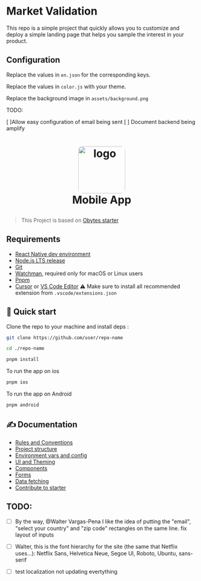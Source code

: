 # Market Validation

This repo is a simple project that quickly allows you to customize and deploy a simple landing page that helps you sample the interest in your product.

## Configuration

Replace the values in `en.json` for the corresponding keys.

Replace the values in `color.js` with your theme.

Replace the background image in `assets/background.png`

TODO:

[ ]Allow easy configuration of email being sent
[ ] Document backend being amplify

<h1 align="center">

<img alt="logo" src="./assets/icon.png" width="124px" style="border-radius:10px"/><br/>
Mobile App </h1>

> This Project is based on [Obytes starter](https://starter.obytes.com)

## Requirements

- [React Native dev environment ](https://reactnative.dev/docs/environment-setup)
- [Node.js LTS release](https://nodejs.org/en/)
- [Git](https://git-scm.com/)
- [Watchman](https://facebook.github.io/watchman/docs/install#buildinstall), required only for macOS or Linux users
- [Pnpm](https://pnpm.io/installation)
- [Cursor](https://www.cursor.com/) or [VS Code Editor](https://code.visualstudio.com/download) ⚠️ Make sure to install all recommended extension from `.vscode/extensions.json`

## 👋 Quick start

Clone the repo to your machine and install deps :

```sh
git clone https://github.com/user/repo-name

cd ./repo-name

pnpm install
```

To run the app on ios

```sh
pnpm ios
```

To run the app on Android

```sh
pnpm android
```

## ✍️ Documentation

- [Rules and Conventions](https://starter.obytes.com/getting-started/rules-and-conventions/)
- [Project structure](https://starter.obytes.com/getting-started/project-structure)
- [Environment vars and config](https://starter.obytes.com/getting-started/environment-vars-config)
- [UI and Theming](https://starter.obytes.com/ui-and-theme/ui-theming)
- [Components](https://starter.obytes.com/ui-and-theme/components)
- [Forms](https://starter.obytes.com/ui-and-theme/Forms)
- [Data fetching](https://starter.obytes.com/guides/data-fetching)
- [Contribute to starter](https://starter.obytes.com/how-to-contribute/)

## TODO:

- [ ] By the way, @Walter Vargas-Pena I like the idea of putting the "email", "select your country" and "zip code" rectangles on the same line. fix layout of inputs

- [ ] Walter, this is the font hierarchy for the site (the same that Netflix uses...):
      Netflix Sans, Helvetica Neue, Segoe UI, Roboto, Ubuntu, sans-serif

- [ ] test localization not updating evertything
